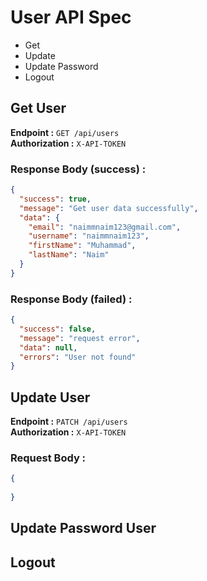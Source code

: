 # User API Spec
* Get
* Update
* Update Password
* Logout

## Get User
**Endpoint :** `GET /api/users`  
**Authorization :** `X-API-TOKEN`

### Response Body (success) :

```json
{
  "success": true,
  "message": "Get user data successfully",
  "data": {
    "email": "naimmnaim123@gmail.com",
    "username": "naimmnaim123",
    "firstName": "Muhammad",
    "lastName": "Naim"
  }
}
```

### Response Body (failed) :

```json
{
  "success": false,
  "message": "request error",
  "data": null,
  "errors": "User not found"
}
```
## Update User
**Endpoint :** `PATCH /api/users`  
**Authorization :** `X-API-TOKEN`

### Request Body :
```json
{
  
}
```

## Update Password User

## Logout

